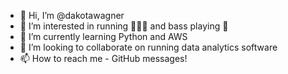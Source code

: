 - 👋 Hi, I’m @dakotawagner
- 👀 I’m interested in running 🏃🏻‍♂️ and bass playing 🎸
- 🌱 I’m currently learning Python and AWS
- 💞️ I’m looking to collaborate on running data analytics software
- 📫 How to reach me - GitHub messages!

<!---
dakotawagner/dakotawagner is a ✨ special ✨ repository because its `README.md` (this file) appears on your GitHub profile.
You can click the Preview link to take a look at your changes.
--->
